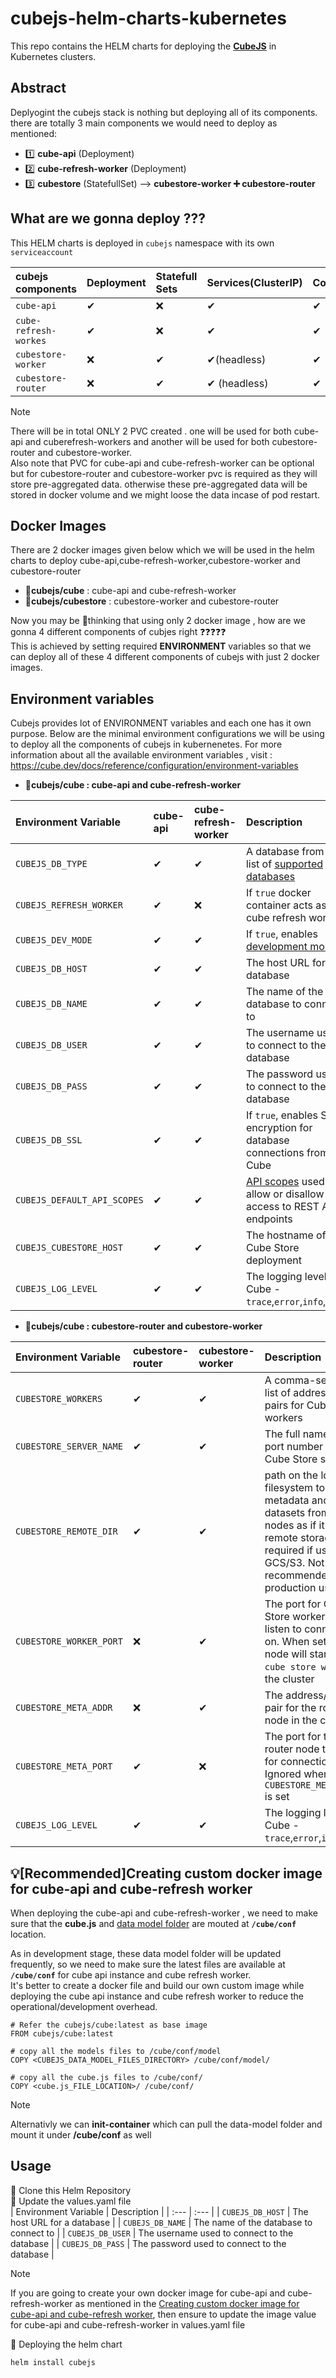 # cubejs-helm-charts-kubernetes
This repo contains the HELM charts for deploying the [**CubeJS**](https://cube.dev/) in Kubernetes clusters.   

## Abstract
Deplyogint the cubejs stack is nothing but deploying all of its components. 
there are totally 3 main components we would need to deploy as mentioned:  
* 1️⃣ **cube-api** (Deployment)
* 2️⃣ **cube-refresh-worker** (Deployment)
* 3️⃣ **cubestore** (StatefullSet) --> **cubestore-worker ➕ cubestore-router**

##  What are we gonna deploy ???

This HELM charts is deployed in `cubejs` namespace with its own `serviceaccount`

| cubejs components  | Deployment | Statefull Sets | Services(ClusterIP) | Configmap | PVC(volumeclaims) |
| :--- | :--- | :--- | :--- | :--- | :--- |
| `cube-api` | ✔ | ❌ | ✔ | ✔ | ✔ | 
| `cube-refresh-workes` | ✔ | ❌ | ✔ | ✔ | ✔ | 
| `cubestore-worker` | ❌ | ✔ | ✔(headless) | ✔  | ✔ | 
| `cubestore-router` | ❌ | ✔ | ✔  (headless) | ✔ | ✔ | 

>[!NOTE]
>There will be in total ONLY 2 PVC created . one will be used for both cube-api and cuberefresh-workers and another will be used for both cubestore-router and cubestore-worker.  
>Also note that PVC for cube-api and cube-refresh-worker can be optional but for cubestore-router and cubestore-worker pvc is required as they will store pre-aggregated data. otherwise these pre-aggregated data will be stored in docker volume and we might loose the data incase of pod restart.


## Docker Images

There are 2 docker images given below which we will be used in the helm charts to deploy cube-api,cube-refresh-worker,cubestore-worker and cubestore-router  
* 🐳**cubejs/cube** : cube-api and cube-refresh-worker
* 🐳**cubejs/cubestore** : cubestore-worker and cubestore-router  

Now you may be 🤔thinking that using only 2  docker image , how are we gonna 4 different components of cubjes right ❓❓❓❓❓  
This is achieved by setting required **ENVIRONMENT** variables so that we can deploy all of these 4 different components of cubejs with just 2 docker images.

## Environment variables

Cubejs provides lot of ENVIRONMENT variables and each one has it own purpose. Below are the minimal environment configurations we will be using to deploy all the components of cubejs in kubernenetes.
For more information about all the available environment variables , visit : https://cube.dev/docs/reference/configuration/environment-variables  

* **🐳cubejs/cube : cube-api  and cube-refresh-worker**
  
| Environment Variable | cube-api | cube-refresh-worker | Description |
| :--- | :--- | :--- | :--- | 
| `CUBEJS_DB_TYPE` | ✔ | ✔ | A database from the list of [supported databases](https://cube.dev/docs/product/configuration/data-sources) |
| `CUBEJS_REFRESH_WORKER` | ✔ | ❌ | If `true` docker container acts as cube refresh worker |
| `CUBEJS_DEV_MODE` | ✔ | ✔ | If `true`, enables [development mode](https://cube.dev/docs/product/configuration#development-mode)
| `CUBEJS_DB_HOST` | ✔ | ✔ | The host URL for a database |
| `CUBEJS_DB_NAME` | ✔ | ✔ | The name of the database to connect to |
| `CUBEJS_DB_USER` | ✔ | ✔ | The username used to connect to the database |
| `CUBEJS_DB_PASS` | ✔ | ✔ | The password used to connect to the database |
| `CUBEJS_DB_SSL` | ✔ | ✔ | If `true`, enables SSL encryption for database connections from Cube |
| `CUBEJS_DEFAULT_API_SCOPES` | ✔ | ✔ | [API scopes](https://cube.dev/docs/product/apis-integrations/rest-api#configuration-api-scopes) used to allow or disallow access to REST API endpoints |
| `CUBEJS_CUBESTORE_HOST` | ✔ | ✔ | The hostname of the Cube Store deployment |
| `CUBEJS_LOG_LEVEL` | ✔ | ✔ | The logging level for Cube - `trace`,`error`,`info`,`warn` |


* **🐳cubejs/cube : cubestore-router and cubestore-worker**
  
| Environment Variable | cubestore-router | cubestore-worker | Description |
| :--- | :--- | :--- | :--- | 
| `CUBESTORE_WORKERS` | ✔   | ✔   | A comma-separated list of address/port pairs for Cube Store workers |
| `CUBESTORE_SERVER_NAME` | ✔ | ✔ | The full name and port number of the Cube Store server |
| `CUBESTORE_REMOTE_DIR` | ✔ | ✔ |  path on the local filesystem to store metadata and datasets from all nodes as if it were remote storage. Not required if using GCS/S3. Not recommended for production usage |
| `CUBESTORE_WORKER_PORT` | ❌ | ✔ | The port for Cube Store workers to listen to connections on. When set, the node will start as a `cube store worker` in the cluster |
| `CUBESTORE_META_ADDR` | ❌ | ✔ | The address/port pair for the router node in the cluster |
| `CUBESTORE_META_PORT` | ✔ | ❌ | The port for the router node to listen for connections on. Ignored when `CUBESTORE_META_ADDR` is set |
| `CUBEJS_LOG_LEVEL` | ✔ | ✔ | The logging level for Cube - `trace`,`error`,`info`,`warn` |  



## 💡[Recommended]Creating custom docker image for cube-api and cube-refresh worker
When deploying the cube-api and cube-refresh-worker , we need to make sure that the **cube.js** and [data model folder](https://cube.dev/docs/product/data-modeling/syntax#folder-structure) are mouted at **`/cube/conf`** location.

As in development stage, these data model folder will be updated frequently, so we need to make sure the latest files are available at **`/cube/conf`** for cube api instance and cube refresh worker.  
It's better to create a docker file and build our own custom image while deploying the cube api instance and cube refresh worker to reduce the operational/development overhead. 

```docker
# Refer the cubejs/cube:latest as base image
FROM cubejs/cube:latest

# copy all the models files to /cube/conf/model
COPY <CUBEJS_DATA_MODEL_FILES_DIRECTORY> /cube/conf/model/

# copy all the cube.js files to /cube/conf/
COPY <cube.js_FILE_LOCATION>/ /cube/conf/

```
>[!NOTE]
>Alternativly we can **init-container** which can pull the data-model folder and mount it under **/cube/conf** as well

## Usage

🧁 Clone this Helm Repository  
🧁 Update the values.yaml file  
| Environment Variable | Description |
| :--- | :--- |
| `CUBEJS_DB_HOST` |  The host URL for a database |
| `CUBEJS_DB_NAME` |  The name of the database to connect to |
| `CUBEJS_DB_USER` |  The username used to connect to the database |
| `CUBEJS_DB_PASS` |  The password used to connect to the database |

>[!NOTE]
>If you are going to create your own docker image for cube-api and cube-refresh-worker as mentioned in the [Creating custom docker image for cube-api and cube-refresh worker](#creating-custom-docker-image-for-cube-api-and-cube-refresh-worker), then ensure to update the image value for cube-api and cube-refresh-worker in values.yaml file  
  
🧁 Deploying the helm chart
```ruby
helm install cubejs
```



